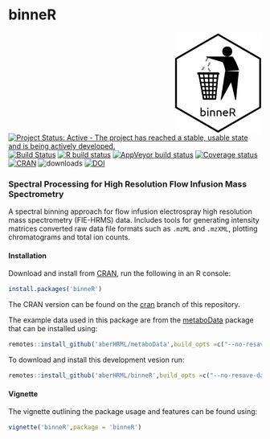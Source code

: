 # binneR

<img align = "right" src="inst/sticker/binneRsticker.png" height = "200">

[![Project Status: Active - The project has reached a stable, usable state and is being actively developed.](http://www.repostatus.org/badges/0.1.0/active.svg)](http://www.repostatus.org/#active)
[![Build Status](https://travis-ci.org/aberHRML/binneR.svg?branch=master)](https://travis-ci.org/aberHRML/binneR)
[![R build status](https://github.com/aberHRML/binneR/workflows/R-CMD-check/badge.svg)](https://github.com/aberHRML/binneR/actions)
[![AppVeyor build status](https://ci.appveyor.com/api/projects/status/github/aberHRML/binneR?branch=master&svg=true)](https://ci.appveyor.com/project/aberHRML/binneR)
[![Coverage status](https://codecov.io/gh/aberHRML/binneR/branch/master/graph/badge.svg)](https://codecov.io/github/aberHRML/binneR?branch=master)
[![CRAN](https://www.r-pkg.org/badges/version/binneR)](https://cran.r-project.org/web/packages/binneR/index.html)
![downloads](https://cranlogs.r-pkg.org/badges/binneR)
[![DOI](https://zenodo.org/badge/33118371.svg)](https://zenodo.org/badge/latestdoi/33118371)


### Spectral Processing for High Resolution Flow Infusion Mass Spectrometry

A spectral binning approach for flow infusion  electrospray high resolution mass spectrometry (FIE-HRMS) data.
Includes tools for generating intensity matrices converted raw data file formats such as `.mzML` and `.mzXML`, plotting chromatograms and total ion counts.

#### Installation

Download and install from [CRAN](https://cran.r-project.org/web/packages/binneR/index.html), run the following in an R console:

``` r
install.packages('binneR')
```

The CRAN version can be found on the [cran](https://github.com/aberHRML/binneR/tree/cran) branch of this repository.

The example data used in this package are from the [metaboData](https://github.com/aberHRML/metaboData) package that can be installed using:

``` r
remotes::install_github('aberHRML/metaboData',build_opts =c("--no-resave-data", "--no-manual"))
```

To download and install this development vesion run:

``` r
remotes::install_github('aberHRML/binneR',build_opts =c("--no-resave-data", "--no-manual"))
```

#### Vignette

The vignette outlining the package usage and features can be found using:

``` r
vignette('binneR',package = 'binneR')
```
